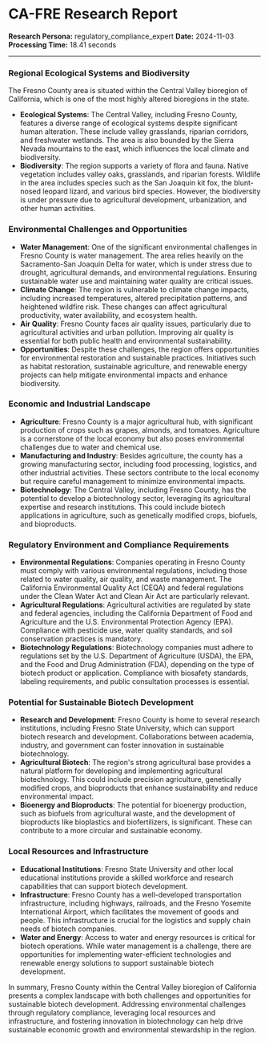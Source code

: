 # CA-FRE Research Report

**Research Persona:** regulatory_compliance_expert
**Date:** 2024-11-03
**Processing Time:** 18.41 seconds

---

### Regional Ecological Systems and Biodiversity

The Fresno County area is situated within the Central Valley bioregion of California, which is one of the most highly altered bioregions in the state.

- **Ecological Systems**: The Central Valley, including Fresno County, features a diverse range of ecological systems despite significant human alteration. These include valley grasslands, riparian corridors, and freshwater wetlands. The area is also bounded by the Sierra Nevada mountains to the east, which influences the local climate and biodiversity.
- **Biodiversity**: The region supports a variety of flora and fauna. Native vegetation includes valley oaks, grasslands, and riparian forests. Wildlife in the area includes species such as the San Joaquin kit fox, the blunt-nosed leopard lizard, and various bird species. However, the biodiversity is under pressure due to agricultural development, urbanization, and other human activities.

### Environmental Challenges and Opportunities

- **Water Management**: One of the significant environmental challenges in Fresno County is water management. The area relies heavily on the Sacramento-San Joaquin Delta for water, which is under stress due to drought, agricultural demands, and environmental regulations. Ensuring sustainable water use and maintaining water quality are critical issues.
- **Climate Change**: The region is vulnerable to climate change impacts, including increased temperatures, altered precipitation patterns, and heightened wildfire risk. These changes can affect agricultural productivity, water availability, and ecosystem health.
- **Air Quality**: Fresno County faces air quality issues, particularly due to agricultural activities and urban pollution. Improving air quality is essential for both public health and environmental sustainability.
- **Opportunities**: Despite these challenges, the region offers opportunities for environmental restoration and sustainable practices. Initiatives such as habitat restoration, sustainable agriculture, and renewable energy projects can help mitigate environmental impacts and enhance biodiversity.

### Economic and Industrial Landscape

- **Agriculture**: Fresno County is a major agricultural hub, with significant production of crops such as grapes, almonds, and tomatoes. Agriculture is a cornerstone of the local economy but also poses environmental challenges due to water and chemical use.
- **Manufacturing and Industry**: Besides agriculture, the county has a growing manufacturing sector, including food processing, logistics, and other industrial activities. These sectors contribute to the local economy but require careful management to minimize environmental impacts.
- **Biotechnology**: The Central Valley, including Fresno County, has the potential to develop a biotechnology sector, leveraging its agricultural expertise and research institutions. This could include biotech applications in agriculture, such as genetically modified crops, biofuels, and bioproducts.

### Regulatory Environment and Compliance Requirements

- **Environmental Regulations**: Companies operating in Fresno County must comply with various environmental regulations, including those related to water quality, air quality, and waste management. The California Environmental Quality Act (CEQA) and federal regulations under the Clean Water Act and Clean Air Act are particularly relevant.
- **Agricultural Regulations**: Agricultural activities are regulated by state and federal agencies, including the California Department of Food and Agriculture and the U.S. Environmental Protection Agency (EPA). Compliance with pesticide use, water quality standards, and soil conservation practices is mandatory.
- **Biotechnology Regulations**: Biotechnology companies must adhere to regulations set by the U.S. Department of Agriculture (USDA), the EPA, and the Food and Drug Administration (FDA), depending on the type of biotech product or application. Compliance with biosafety standards, labeling requirements, and public consultation processes is essential.

### Potential for Sustainable Biotech Development

- **Research and Development**: Fresno County is home to several research institutions, including Fresno State University, which can support biotech research and development. Collaborations between academia, industry, and government can foster innovation in sustainable biotechnology.
- **Agricultural Biotech**: The region's strong agricultural base provides a natural platform for developing and implementing agricultural biotechnology. This could include precision agriculture, genetically modified crops, and bioproducts that enhance sustainability and reduce environmental impact.
- **Bioenergy and Bioproducts**: The potential for bioenergy production, such as biofuels from agricultural waste, and the development of bioproducts like bioplastics and biofertilizers, is significant. These can contribute to a more circular and sustainable economy.

### Local Resources and Infrastructure

- **Educational Institutions**: Fresno State University and other local educational institutions provide a skilled workforce and research capabilities that can support biotech development.
- **Infrastructure**: Fresno County has a well-developed transportation infrastructure, including highways, railroads, and the Fresno Yosemite International Airport, which facilitates the movement of goods and people. This infrastructure is crucial for the logistics and supply chain needs of biotech companies.
- **Water and Energy**: Access to water and energy resources is critical for biotech operations. While water management is a challenge, there are opportunities for implementing water-efficient technologies and renewable energy solutions to support sustainable biotech development.

In summary, Fresno County within the Central Valley bioregion of California presents a complex landscape with both challenges and opportunities for sustainable biotech development. Addressing environmental challenges through regulatory compliance, leveraging local resources and infrastructure, and fostering innovation in biotechnology can help drive sustainable economic growth and environmental stewardship in the region.